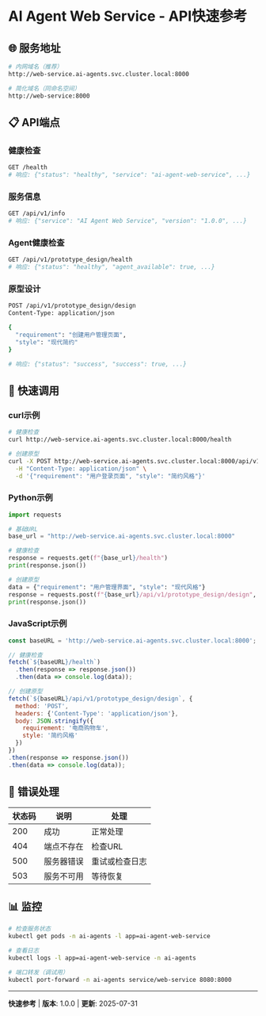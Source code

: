 # AI Agent Web Service - API快速参考

## 🌐 服务地址

```bash
# 内网域名（推荐）
http://web-service.ai-agents.svc.cluster.local:8000

# 简化域名（同命名空间）
http://web-service:8000
```

## 📋 API端点

### 健康检查
```bash
GET /health
# 响应: {"status": "healthy", "service": "ai-agent-web-service", ...}
```

### 服务信息
```bash
GET /api/v1/info
# 响应: {"service": "AI Agent Web Service", "version": "1.0.0", ...}
```

### Agent健康检查
```bash
GET /api/v1/prototype_design/health
# 响应: {"status": "healthy", "agent_available": true, ...}
```

### 原型设计
```bash
POST /api/v1/prototype_design/design
Content-Type: application/json

{
  "requirement": "创建用户管理页面",
  "style": "现代简约"
}

# 响应: {"status": "success", "success": true, ...}
```

## 🔧 快速调用

### curl示例
```bash
# 健康检查
curl http://web-service.ai-agents.svc.cluster.local:8000/health

# 创建原型
curl -X POST http://web-service.ai-agents.svc.cluster.local:8000/api/v1/prototype_design/design \
  -H "Content-Type: application/json" \
  -d '{"requirement": "用户登录页面", "style": "简约风格"}'
```

### Python示例
```python
import requests

# 基础URL
base_url = "http://web-service.ai-agents.svc.cluster.local:8000"

# 健康检查
response = requests.get(f"{base_url}/health")
print(response.json())

# 创建原型
data = {"requirement": "用户管理界面", "style": "现代风格"}
response = requests.post(f"{base_url}/api/v1/prototype_design/design", json=data)
print(response.json())
```

### JavaScript示例
```javascript
const baseURL = 'http://web-service.ai-agents.svc.cluster.local:8000';

// 健康检查
fetch(`${baseURL}/health`)
  .then(response => response.json())
  .then(data => console.log(data));

// 创建原型
fetch(`${baseURL}/api/v1/prototype_design/design`, {
  method: 'POST',
  headers: {'Content-Type': 'application/json'},
  body: JSON.stringify({
    requirement: '电商购物车',
    style: '简约风格'
  })
})
.then(response => response.json())
.then(data => console.log(data));
```

## 🚨 错误处理

| 状态码 | 说明 | 处理 |
|--------|------|------|
| 200 | 成功 | 正常处理 |
| 404 | 端点不存在 | 检查URL |
| 500 | 服务器错误 | 重试或检查日志 |
| 503 | 服务不可用 | 等待恢复 |

## 📊 监控

```bash
# 检查服务状态
kubectl get pods -n ai-agents -l app=ai-agent-web-service

# 查看日志
kubectl logs -l app=ai-agent-web-service -n ai-agents

# 端口转发（调试用）
kubectl port-forward -n ai-agents service/web-service 8080:8000
```

---
**快速参考** | **版本**: 1.0.0 | **更新**: 2025-07-31
